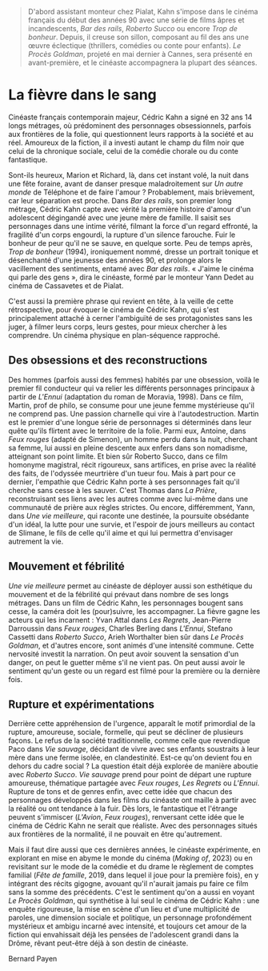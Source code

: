 > D'abord assistant monteur chez Pialat, Kahn s'impose dans le cinéma français du début des années 90 avec une série de films âpres et incandescents, _Bar des rails_, _Roberto Succo_ ou encore _Trop de bonheur_. Depuis, il creuse son sillon, composant au fil des ans une œuvre éclectique (thrillers, comédies ou conte pour enfants). _Le Procès Goldman_, projeté en mai dernier à Cannes, sera présenté en avant-première, et le cinéaste accompagnera la plupart des séances.

# La fièvre dans le sang

Cinéaste français contemporain majeur, Cédric Kahn a signé en 32 ans 14 longs métrages, où prédominent des personnages obsessionnels, parfois aux frontières de la folie, qui questionnent leurs rapports à la société et au réel. Amoureux de la fiction, il a investi autant le champ du film noir que celui de la chronique sociale, celui de la comédie chorale ou du conte fantastique.

Sont-ils heureux, Marion et Richard, là, dans cet instant volé, la nuit dans une fête foraine, avant de danser presque maladroitement sur _Un autre monde_ de Téléphone et de faire l'amour ? Probablement, mais brièvement, car leur séparation est proche. Dans _Bar des rails_, son premier long métrage, Cédric Kahn capte avec vérité la première histoire d'amour d'un adolescent dégingandé avec une jeune mère de famille. Il saisit ses personnages dans une intime vérité, filmant la force d'un regard effronté, la fragilité d'un corps engourdi, la rupture d'un silence farouche. Fuir le bonheur de peur qu'il ne se sauve, en quelque sorte. Peu de temps après, _Trop de bonheur_ (1994), ironiquement nommé, dresse un portrait tonique et désenchanté d'une jeunesse des années 90, et prolonge alors le vacillement des sentiments, entamé avec _Bar des rails_. « J'aime le cinéma qui parle des gens », dira le cinéaste, formé par le monteur Yann Dedet au cinéma de Cassavetes et de Pialat.

C'est aussi la première phrase qui revient en tête, à la veille de cette rétrospective, pour évoquer le cinéma de Cédric Kahn, qui s'est principalement attaché à cerner l'ambiguïté de ses protagonistes sans les juger, à filmer leurs corps, leurs gestes, pour mieux chercher à les comprendre. Un cinéma physique en plan-séquence rapproché.

## Des obsessions et des reconstructions

Des hommes (parfois aussi des femmes) habités par une obsession, voilà le premier fil conducteur qui va relier les différents personnages principaux à partir de _L'Ennui_ (adaptation du roman de Moravia, 1998). Dans ce film, Martin, prof de philo, se consume pour une jeune femme mystérieuse qu'il ne comprend pas. Une passion charnelle qui vire à l'autodestruction. Martin est le premier d'une longue série de personnages si déterminés dans leur quête qu'ils flirtent avec le territoire de la folie. Parmi eux, Antoine, dans _Feux rouges_ (adapté de Simenon), un homme perdu dans la nuit, cherchant sa femme, lui aussi en pleine descente aux enfers dans son nomadisme, atteignant son point limite. Et bien sûr Roberto Succo, dans ce film homonyme magistral, récit rigoureux, sans artifices, en prise avec la réalité des faits, de l'odyssée meurtrière d'un tueur fou. Mais à part pour ce dernier, l'empathie que Cédric Kahn porte à ses personnages fait qu'il cherche sans cesse à les sauver. C'est Thomas dans _La Prière_, reconstruisant ses liens avec les autres comme avec lui-même dans une communauté de prière aux règles strictes. Ou encore, différemment, Yann, dans _Une vie meilleure_, qui raconte une destinée, la poursuite obsédante d'un idéal, la lutte pour une survie, et l'espoir de jours meilleurs au contact de Slimane, le fils de celle qu'il aime et qui lui permettra d'envisager autrement la vie.

## Mouvement et fébrilité

_Une vie meilleure_ permet au cinéaste de déployer aussi son esthétique du mouvement et de la fébrilité qui prévaut dans nombre de ses longs métrages. Dans un film de Cédric Kahn, les personnages bougent sans cesse, la caméra doit les (pour)suivre, les accompagner. La fièvre gagne les acteurs qui les incarnent : Yvan Attal dans _Les Regrets_, Jean-Pierre Darroussin dans _Feux rouges_, Charles Berling dans _L'Ennui_, Stefano Cassetti dans _Roberto Succo_, Arieh Worthalter bien sûr dans _Le Procès Goldman_, et d'autres encore, sont animés d'une intensité commune. Cette nervosité investit la narration. On peut avoir souvent la sensation d'un danger, on peut le guetter même s'il ne vient pas. On peut aussi avoir le sentiment qu'un geste ou un regard est filmé pour la première ou la dernière fois.

## Rupture et expérimentations

Derrière cette appréhension de l'urgence, apparaît le motif primordial de la rupture, amoureuse, sociale, formelle, qui peut se décliner de plusieurs façons. Le refus de la société traditionnelle, comme celle que revendique Paco dans _Vie sauvage_, décidant de vivre avec ses enfants soustraits à leur mère dans une ferme isolée, en clandestinité. Est-ce qu'on devient fou en dehors du cadre social ? La question était déjà explorée de manière aboutie avec _Roberto Succo_. _Vie sauvage_ prend pour point de départ une rupture amoureuse, thématique partagée avec _Feux rouges_, _Les Regrets_ ou _L'Ennui_. Rupture de tons et de genres enfin, avec cette idée que chacun des personnages développés dans les films du cinéaste ont maille à partir avec la réalité ou ont tendance à la fuir. Dès lors, le fantastique et l'étrange peuvent s'immiscer (_L'Avion_, _Feux rouges_), renversant cette idée que le cinéma de Cédric Kahn ne serait que réaliste. Avec des personnages situés aux frontières de la normalité, il ne pouvait en être qu'autrement.

Mais il faut dire aussi que ces dernières années, le cinéaste expérimente, en explorant en mise en abyme le monde du cinéma (_Making of_, 2023) ou en revisitant sur le mode de la comédie et du drame le règlement de comptes familial (_Fête de famille_, 2019, dans lequel il joue pour la première fois), en y intégrant des récits gigogne, avouant qu'il n'aurait jamais pu faire ce film sans la somme des précédents. C'est le sentiment qu'on a aussi en voyant _Le Procès Goldman_, qui synthétise à lui seul le cinéma de Cédric Kahn : une enquête rigoureuse, la mise en scène d'un lieu et d'une multiplicité de paroles, une dimension sociale et politique, un personnage profondément mystérieux et ambigu incarné avec intensité, et toujours cet amour de la fiction qui envahissait déjà les pensées de l'adolescent grandi dans la Drôme, rêvant peut-être déjà à son destin de cinéaste.

Bernard Payen
